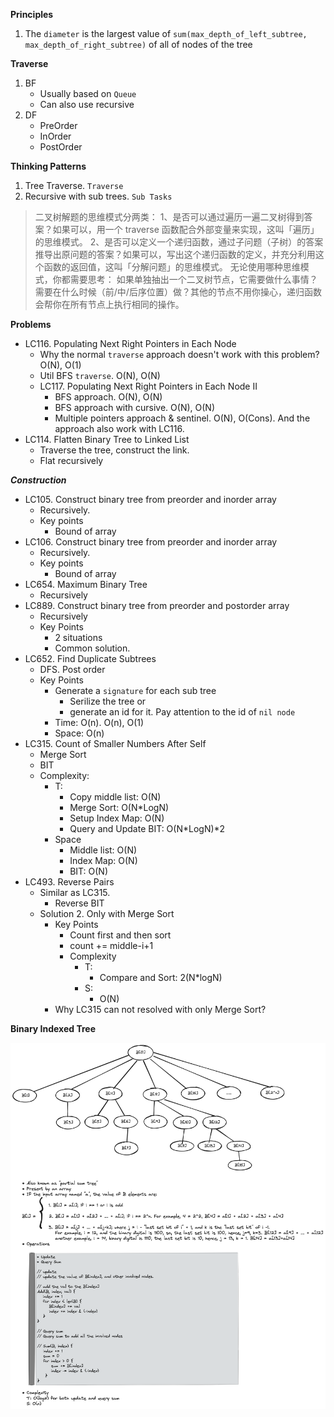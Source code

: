 
**Principles**

1. The `diameter` is the largest value of `sum(max_depth_of_left_subtree, max_depth_of_right_subtree)` of all of nodes of the tree

**Traverse**
1. BF
    * Usually based on `Queue`
    * Can also use recursive
2. DF
    * PreOrder
    * InOrder
    * PostOrder


**Thinking Patterns**
1. Tree Traverse. `Traverse` 
2. Recursive with sub trees. `Sub Tasks`

> 二叉树解题的思维模式分两类：
1、是否可以通过遍历一遍二叉树得到答案？如果可以，用一个 traverse 函数配合外部变量来实现，这叫「遍历」的思维模式。
2、是否可以定义一个递归函数，通过子问题（子树）的答案推导出原问题的答案？如果可以，写出这个递归函数的定义，并充分利用这个函数的返回值，这叫「分解问题」的思维模式。
无论使用哪种思维模式，你都需要思考：
如果单独抽出一个二叉树节点，它需要做什么事情？需要在什么时候（前/中/后序位置）做？其他的节点不用你操心，递归函数会帮你在所有节点上执行相同的操作。


**Problems**
* LC116. Populating Next Right Pointers in Each Node
    * Why the normal `traverse` approach doesn't work with this problem? O(N), O(1)
    * Util BFS `traverse`. O(N), O(N)
    * LC117. Populating Next Right Pointers in Each Node II
        * BFS approach. O(N), O(N)
        * BFS approach with cursive. O(N), O(N)
        * Multiple pointers approach & sentinel. O(N), O(Cons). And the approach also work with LC116.
* LC114. Flatten Binary Tree to Linked List
    * Traverse the tree, construct the link.
    * Flat recursively

***Construction***

* LC105. Construct binary tree from preorder and inorder array
    * Recursively.
    * Key points
      * Bound of array
* LC106. Construct binary tree from preorder and inorder array
    * Recursively.
    * Key points
      * Bound of array
* LC654. Maximum Binary Tree
    * Recursively
* LC889. Construct binary tree from preorder and postorder array  
    * Recursively
    * Key Points
        * 2 situations
        * Common solution.
* LC652. Find Duplicate Subtrees
    * DFS. Post order
    * Key Points
        * Generate a `signature` for each sub tree
            * Serilize the tree or
            * generate an id for it. Pay attention to the id of `nil node`
        * Time: O(n). O(n), O(1)
        * Space: O(n)
* LC315. Count of Smaller Numbers After Self
    * Merge Sort
    * BIT
    * Complexity:
      * T:
        * Copy middle list: O(N)
        * Merge Sort: O(N*LogN) 
        * Setup Index Map: O(N)
        * Query and Update BIT: O(N*LogN)*2
      * Space
        * Middle list: O(N)
        * Index Map: O(N)
        * BIT: O(N)
* LC493. Reverse Pairs
    * Similar as LC315.
      * Reverse BIT
    * Solution 2. Only with Merge Sort
      * Key Points
        * Count first and then sort
        * count += middle-i+1
        * Complexity
          * T: 
            * Compare and Sort: 2(N*logN)
          * S:
            * O(N)
      * Why LC315 can not resolved with only Merge Sort?

**Binary Indexed Tree**

![](../images/tree_bit.png?raw=true)
